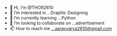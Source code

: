 - 👋 Hi, I’m @THOR2610
- 👀 I’m interested in ...Graphic Designing
- 🌱 I’m currently learning ...Python
- 💞️ I’m looking to collaborate on ...advertisement
- 📫 How to reach me ...aaravvarya2610@gmail.com

<!---
THOR2610/THOR2610 is a ✨ special ✨ repository because its `README.md` (this file) appears on your GitHub profile.
You can click the Preview link to take a look at your changes.
--->
